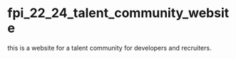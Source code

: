 # fpi_22_24_talent_community_website
this is a website for a talent community for developers and recruiters.
